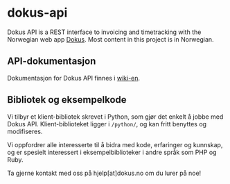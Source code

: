 # dokus-api

Dokus API is a REST interface to invoicing and timetracking with the Norwegian web app [Dokus](http://dokus.no). Most content in this project is in Norwegian.

## API-dokumentasjon

Dokumentasjon for Dokus API finnes i [wiki-en](http://github.com/funkbit/dokus-api/wiki/).

## Bibliotek og eksempelkode

Vi tilbyr et klient-bibliotek skrevet i Python, som gjør det enkelt å jobbe med Dokus API. Klient-biblioteket ligger i <code>/python/</code>, og kan fritt benyttes og modifiseres.

Vi oppfordrer alle interesserte til å bidra med kode, erfaringer og kunnskap, og er spesielt interessert i eksempelbiblioteker i andre språk som PHP og Ruby.

Ta gjerne kontakt med oss på hjelp[at]dokus.no om du lurer på noe!